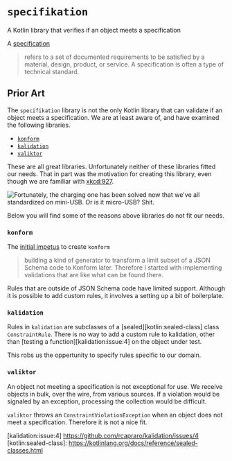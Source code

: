 # `specifikation`
A Kotlin library that verifies if an object meets a specification

A [specification][wikipedia:specification]

> refers to a set of documented requirements to be satisfied by a material, design, product, or service. A specification is often a type of technical standard. 

## Prior Art
The `specifikation` library is not the only Kotlin library that can validate if an object meets a specification. We are at least aware of, and have examined the following libraries.

* [`konform`][library:konform]
* [`kalidation`][library:kalidation]
* [`valiktor`][library:valiktor]

These are all great libraries. Unfortunately neither of these libraries fitted our needs. That in part was the motivation for creating this library, even though we are familiar with [xkcd:927][].

![Fortunately, the charging one has been solved now that we've all standardized on mini-USB. Or is it micro-USB? Shit.](https://imgs.xkcd.com/comics/standards.png)

Below you will find some of the reasons above libraries do not fit our needs.

### `konform`
The [initial impetus][konform:impetus] to create `konform`

> building a kind of generator to transform a limit subset of a JSON Schema code to Konform later. Therefore I started with implementing validations that are like what can be found there.

Rules that are outside of JSON Schema code have limited support. Although it is possible to add custom rules, it involves a setting up a bit of boilerplate.


### `kalidation`
Rules in `kalidation` are subclasses of a [sealed][kotlin:sealed-class] class `ConstraintRule`. There is no way to add a custom rule to kalidation, other than [testing a function][kalidation:issue:4] on the object under test.

This robs us the oppertunity to specify rules specific to our domain.

### `valiktor`
An object not meeting a specification is not exceptional for use. We receive objects in bulk, over the wire, from various sources. If a violation would be signaled by an exception, processing the collection would be difficult.

`valiktor` throws an `ConstraintViolationException` when an object does not meet a specification. Therefore it is not a nice fit.


[wikipedia:specification]: https://en.wikipedia.org/wiki/Specification_(technical_standard)
[library:konform]: https://www.konform.io/
[library:kalidation]: https://github.com/rcapraro/kalidation
[library:valiktor]: https://github.com/valiktor/valiktor
[xkcd:927]: https://xkcd.com/927/
[konform:impetus]: https://github.com/konform-kt/konform/issues/4
[kalidation:issue:4] https://github.com/rcapraro/kalidation/issues/4
[kotlin:sealed-class]: https://kotlinlang.org/docs/reference/sealed-classes.html
